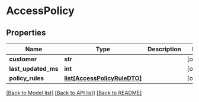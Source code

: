 # AccessPolicy

## Properties
Name | Type | Description | Notes
------------ | ------------- | ------------- | -------------
**customer** | **str** |  | [optional] 
**last_updated_ms** | **int** |  | [optional] 
**policy_rules** | [**list[AccessPolicyRuleDTO]**](AccessPolicyRuleDTO.md) |  | [optional] 

[[Back to Model list]](../README.md#documentation-for-models) [[Back to API list]](../README.md#documentation-for-api-endpoints) [[Back to README]](../README.md)


